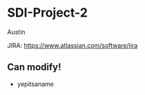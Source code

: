 # SDI-Project-2

Austin

JIRA: https://www.atlassian.com/software/jira

## Can modify!
- yepitsaname